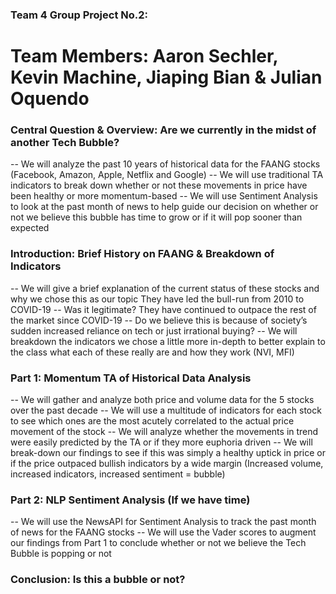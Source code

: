 ### Team 4 Group Project No.2: 

# Team Members: Aaron Sechler, Kevin Machine, Jiaping Bian & Julian Oquendo

### Central Question & Overview: Are we currently in the midst of another Tech Bubble? 

-- We will analyze the past 10 years of historical data for the FAANG stocks (Facebook, Amazon, Apple, Netflix and Google) 
-- We will use traditional TA indicators to break down whether or not these movements in price have been healthy or more momentum-based
-- We will use Sentiment Analysis to look at the past month of news to help guide our decision on whether or not we believe this bubble has time to grow or if it will pop sooner than expected

### Introduction: Brief History on FAANG & Breakdown of Indicators

-- We will give a brief explanation of the current status of these stocks and why we chose this as our topic
They have led the bull-run from 2010 to COVID-19 -- Was it legitimate?
They have continued to outpace the rest of the market since COVID-19 -- Do we believe this is because of society’s sudden increased reliance on tech or just irrational buying?
-- We will breakdown the indicators we chose a little more in-depth to better explain to the class what each of these really are and how they work (NVI, MFI)

### Part 1: Momentum TA of Historical Data Analysis

-- We will gather and analyze both price and volume data for the 5 stocks over the past decade
-- We will use a multitude of indicators for each stock to see which ones are the most acutely correlated to the actual price movement of the stock
-- We will analyze whether the movements in trend were easily predicted by the TA or if they more euphoria driven
-- We will break-down our findings to see if this was simply a healthy uptick in price or if the price outpaced bullish indicators by a wide margin (Increased volume, increased indicators, increased sentiment = bubble)

### Part 2: NLP Sentiment Analysis (If we have time)

-- We will use the NewsAPI for Sentiment Analysis to track the past month of news for the FAANG stocks
-- We will use the Vader scores to augment our findings from Part 1 to conclude whether or not we believe the Tech Bubble is popping or not

### Conclusion: Is this a bubble or not?

